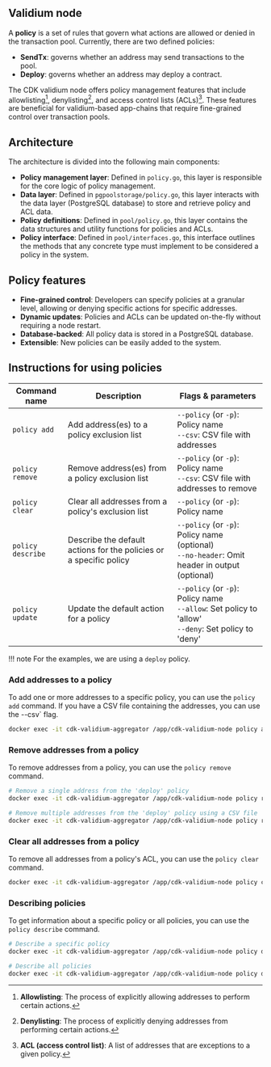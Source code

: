 ## Validium node

A **policy** is a set of rules that govern what actions are allowed or denied in the transaction pool. Currently, there are two defined policies:

- **SendTx**: governs whether an address may send transactions to the pool.
- **Deploy**: governs whether an address may deploy a contract.

The CDK validium node offers policy management features that include allowlisting[^1], denylisting[^2], and access control lists (ACLs)[^3]. These features are beneficial for validium-based app-chains that require fine-grained control over transaction pools. 

## Architecture

The architecture is divided into the following main components:

- **Policy management layer**: Defined in `policy.go`, this layer is responsible for the core logic of policy management.
- **Data layer**: Defined in `pgpoolstorage/policy.go`, this layer interacts with the data layer (PostgreSQL database) to store and retrieve policy and ACL data.
- **Policy definitions**: Defined in `pool/policy.go`, this layer contains the data structures and utility functions for policies and ACLs.
- **Policy interface**: Defined in `pool/interfaces.go`, this interface outlines the methods that any concrete type must implement to be considered a policy in the system.

## Policy features

- **Fine-grained control**: Developers can specify policies at a granular level, allowing or denying specific actions for specific addresses.
- **Dynamic updates**: Policies and ACLs can be updated on-the-fly without requiring a node restart.
- **Database-backed**: All policy data is stored in a PostgreSQL database.
- **Extensible**: New policies can be easily added to the system.

## Instructions for using policies

| Command name | Description                                           | Flags & parameters                                                                                      |
|--------------|-------------------------------------------------------|--------------------------------------------------------------------------------------------------------|
| `policy add` | Add address(es) to a policy exclusion list            | `--policy` (or `-p`): Policy name<br/>`--csv`: CSV file with addresses                                  |
| `policy remove` | Remove address(es) from a policy exclusion list     | `--policy` (or `-p`): Policy name<br/>`--csv`: CSV file with addresses to remove                        |
| `policy clear`  | Clear all addresses from a policy's exclusion list  | `--policy` (or `-p`): Policy name                                                                       |
| `policy describe` | Describe the default actions for the policies or a specific policy | `--policy` (or `-p`): Policy name (optional)<br/>`--no-header`: Omit header in output (optional)      |
| `policy update`  | Update the default action for a policy             | `--policy` (or `-p`): Policy name<br/>`--allow`: Set policy to 'allow'<br/>`--deny`: Set policy to 'deny' |

!!! note
    For the examples, we are using a `deploy` policy.

### Add addresses to a policy

To add one or more addresses to a specific policy, you can use the `policy add` command. If you have a CSV file containing the addresses, you can use the --csv` flag.

```bash
docker exec -it cdk-validium-aggregator /app/cdk-validium-node policy add --policy deploy 0xAddress1
```

### Remove addresses from a policy

To remove addresses from a policy, you can use the `policy remove` command.

```bash
# Remove a single address from the 'deploy' policy
docker exec -it cdk-validium-aggregator /app/cdk-validium-node policy remove --policy deploy 0xAddress1

# Remove multiple addresses from the 'deploy' policy using a CSV file
docker exec -it cdk-validium-aggregator /app/cdk-validium-node policy remove --policy deploy --csv addresses.csv
```

### Clear all addresses from a policy

To remove all addresses from a policy's ACL, you can use the `policy clear` command.

```bash
docker exec -it cdk-validium-aggregator /app/cdk-validium-node policy clear --policy deploy
```

### Describing policies

To get information about a specific policy or all policies, you can use the `policy describe` command.

```bash
# Describe a specific policy
docker exec -it cdk-validium-aggregator /app/cdk-validium-node policy describe --policy deploy

# Describe all policies
docker exec -it cdk-validium-aggregator /app/cdk-validium-node policy describe
```


[^1]: **Allowlisting**: The process of explicitly allowing addresses to perform certain actions.
[^2]: **Denylisting**: The process of explicitly denying addresses from performing certain actions.
[^3]: **ACL (access control list)**: A list of addresses that are exceptions to a given policy.